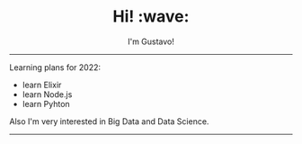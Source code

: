 
<h1 align='center'> Hi! :wave:</h1>
<p align='center'>
I'm Gustavo!
</p>

  ---
Learning plans for 2022:

- learn Elixir
- learn Node.js
- learn Pyhton

Also I'm very interested in Big Data and Data Science.

  ---
